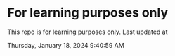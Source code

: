 # For learning purposes only
This repo is for learning purposes only.
Last updated at

Thursday, January 18, 2024 9:40:59 AM

